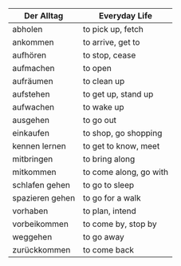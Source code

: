 | Der Alltag      | Everyday Life          |
| --------------- | ---------------------- |
| abholen         | to pick up, fetch      |
| ankommen        | to arrive, get to      |
| aufhören        | to stop, cease         |
| aufmachen       | to open                |
| aufräumen       | to clean up            |
| aufstehen       | to get up, stand up    |
| aufwachen       | to wake up             |
| ausgehen        | to go out              |
| einkaufen       | to shop, go shopping   |
| kennen lernen   | to get to know, meet   |
| mitbringen      | to bring along         |
| mitkommen       | to come along, go with |
| schlafen gehen  | to go to sleep         |
| spazieren gehen | to go for a walk       |
| vorhaben        | to plan, intend        |
| vorbeikommen    | to come by, stop by    |
| weggehen        | to go away             |
| zurückkommen    | to come back           |
